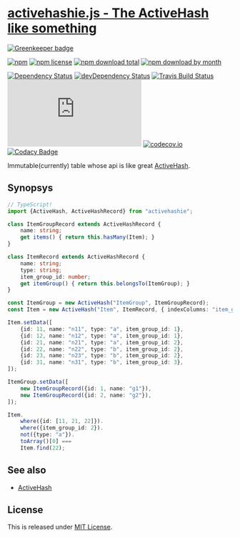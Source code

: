 # [activehashie.js - The ActiveHash like something](https://github.com/Narazaka/activehashie.js)

[![Greenkeeper badge](https://badges.greenkeeper.io/Narazaka/activehashie.js.svg)](https://greenkeeper.io/)

[![npm](https://img.shields.io/npm/v/activehashie.svg)](https://www.npmjs.com/package/activehashie)
[![npm license](https://img.shields.io/npm/l/activehashie.svg)](https://www.npmjs.com/package/activehashie)
[![npm download total](https://img.shields.io/npm/dt/activehashie.svg)](https://www.npmjs.com/package/activehashie)
[![npm download by month](https://img.shields.io/npm/dm/activehashie.svg)](https://www.npmjs.com/package/activehashie)

[![Dependency Status](https://david-dm.org/Narazaka/activehashie.js.svg)](https://david-dm.org/Narazaka/activehashie.js)
[![devDependency Status](https://david-dm.org/Narazaka/activehashie.js/dev-status.svg)](https://david-dm.org/Narazaka/activehashie.js#info=devDependencies)
[![Travis Build Status](https://travis-ci.org/Narazaka/activehashie.js.svg)](https://travis-ci.org/Narazaka/activehashie.js)
[![AppVeyor Build Status](https://ci.appveyor.com/api/projects/status/github/Narazaka/activehashie.js?svg=true)](https://ci.appveyor.com/project/Narazaka/activehashie-js)
[![codecov.io](https://codecov.io/github/Narazaka/activehashie.js/coverage.svg?branch=master)](https://codecov.io/github/Narazaka/activehashie.js?branch=master)
[![Codacy Badge](https://api.codacy.com/project/badge/Grade/7657d5c839564b44b9b7f6e47c6a9896)](https://www.codacy.com/app/narazaka/activehashie-js?utm_source=github.com&amp;utm_medium=referral&amp;utm_content=Narazaka/activehashie.js&amp;utm_campaign=Badge_Grade)

Immutable(currently) table whose api is like great [ActiveHash](https://github.com/zilkey/active_hash).

## Synopsys

```typescript
// TypeScript!
import {ActiveHash, ActiveHashRecord} from "activehashie";

class ItemGroupRecord extends ActiveHashRecord {
    name: string;
    get items() { return this.hasMany(Item); }
}

class ItemRecord extends ActiveHashRecord {
    name: string;
    type: string;
    item_group_id: number;
    get itemGroup() { return this.belongsTo(ItemGroup); }
}

const ItemGroup = new ActiveHash("ItemGroup", ItemGroupRecord);
const Item = new ActiveHash("Item", ItemRecord, { indexColumns: "item_group_id" });

Item.setData([
    {id: 11, name: "n11", type: "a", item_group_id: 1},
    {id: 12, name: "n12", type: "a", item_group_id: 1},
    {id: 21, name: "n21", type: "a", item_group_id: 2},
    {id: 22, name: "n22", type: "b", item_group_id: 2},
    {id: 23, name: "n23", type: "b", item_group_id: 2},
    {id: 31, name: "n31", type: "b", item_group_id: 3},
]);

ItemGroup.setData([
    new ItemGroupRecord({id: 1, name: "g1"}),
    new ItemGroupRecord({id: 2, name: "g2"}),
]);

Item.
    where({id: [11, 21, 22]}).
    where({item_group_id: 2}).
    not({type: "a"}).
    toArray()[0] ===
    Item.find(22);
```

## See also

- [ActiveHash](https://github.com/zilkey/active_hash)

## License

This is released under [MIT License](http://narazaka.net/license/MIT?2017).
